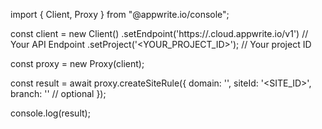import { Client, Proxy } from "@appwrite.io/console";

const client = new Client()
    .setEndpoint('https://<REGION>.cloud.appwrite.io/v1') // Your API Endpoint
    .setProject('<YOUR_PROJECT_ID>'); // Your project ID

const proxy = new Proxy(client);

const result = await proxy.createSiteRule({
    domain: '',
    siteId: '<SITE_ID>',
    branch: '<BRANCH>' // optional
});

console.log(result);
